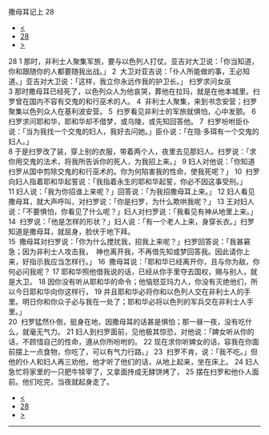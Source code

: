 ﻿





 撒母耳记上 28




* [<](bible/1SA27.md)
* [28](bible/1SA.md)
* [>](bible/1SA29.md)



 
28 
1 那时，非利士人聚集军旅，要与以色列人打仗。亚吉对大卫说：「你当知道，你和跟随你的人都要随我出战。」 
2  大卫对亚吉说：「仆人所能做的事，王必知道。」亚吉对大卫说：「这样，我立你永远作我的护卫长。」 扫罗求问女巫  
3 那时撒母耳已经死了，以色列众人为他哀哭，葬他在拉玛，就是在他本城里。扫罗曾在国内不容有交鬼的和行巫术的人。 
4  非利士人聚集，来到书念安营；扫罗聚集以色列众人在基利波安营。 
5  扫罗看见非利士的军旅就惧怕，心中发颤。 
6  扫罗求问耶和华，耶和华却不借梦，或乌陵，或先知回答他。 
7  扫罗吩咐臣仆说：「当为我找一个交鬼的妇人，我好去问她。」臣仆说：「在隐·多珥有一个交鬼的妇人。」  
8 于是扫罗改了装，穿上别的衣服，带着两个人，夜里去见那妇人。扫罗说：「求你用交鬼的法术，将我所告诉你的死人，为我招上来。」 
9 妇人对他说：「你知道扫罗从国中剪除交鬼的和行巫术的。你为何陷害我的性命，使我死呢？」 
10  扫罗向妇人指着耶和华起誓说：「我指着永生的耶和华起誓，你必不因这事受刑。」 
11 妇人说：「我为你招谁上来呢？」回答说：「为我招撒母耳上来。」 
12 妇人看见撒母耳，就大声呼叫，对扫罗说：「你是扫罗，为什么欺哄我呢？」 
13 王对妇人说：「不要惧怕，你看见了什么呢？」妇人对扫罗说：「我看见有神从地里上来。」 
14  扫罗说：「他是怎样的形状？」妇人说：「有一个老人上来，身穿长衣。」扫罗知道是撒母耳，就屈身，脸伏于地下拜。  
15  撒母耳对扫罗说：「你为什么搅扰我，招我上来呢？」扫罗回答说：「我甚窘急；因为非利士人攻击我，　神也离开我，不再借先知或梦回答我。因此请你上来，好指示我应当怎样行。」 
16  撒母耳说：「耶和华已经离开你，且与你为敌，你何必问我呢？ 
17 耶和华照他借我说的话，已经从你手里夺去国权，赐与别人，就是大卫。 
18 因你没有听从耶和华的命令；他恼怒亚玛力人，你没有灭绝他们，所以今日耶和华向你这样行， 
19 并且耶和华必将你和以色列人交在非利士人的手里。明日你和你众子必与我在一处了；耶和华必将以色列的军兵交在非利士人手里。」  
20  扫罗猛然仆倒，挺身在地，因撒母耳的话甚是惧怕；那一昼一夜，没有吃什么，就毫无气力。 
21 妇人到扫罗面前，见他极其惊恐，对他说：「婢女听从你的话，不顾惜自己的性命，遵从你所吩咐的。 
22 现在求你听婢女的话，容我在你面前摆上一点食物，你吃了，可以有气力行路。」 
23  扫罗不肯，说：「我不吃。」但他的仆人和妇人再三劝他，他才听了他们的话，从地上起来，坐在床上。 
24 妇人急忙将家里的一只肥牛犊宰了，又拿面抟成无酵饼烤了， 
25 摆在扫罗和他仆人面前。他们吃完，当夜就起身走了。 
* [<](bible/1SA27.md)
* [28](bible/1SA.md)
* [>](bible/1SA29.md)





---










